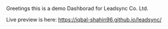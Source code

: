 Greetings this is a demo Dashborad for Leadsync Co. Ltd.


Live preview is here: https://iqbal-shahin96.github.io/leadsync/
